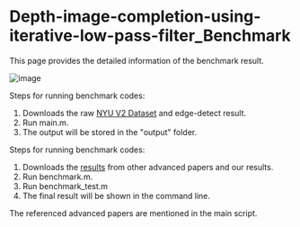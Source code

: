 # Depth-image-completion-using-iterative-low-pass-filter_Benchmark
This page provides the detailed information of the benchmark result.

![image](https://github.com/Whachudoing/Depth-image-completion-using-iterative-low-pass-filter_Benchmark/assets/132032177/7d7ded91-3729-4ee1-a88b-1078b6e0db94)

Steps for running benchmark codes:
  1. Downloads the raw [NYU V2 Dataset](https://drive.google.com/file/d/1x9RrRvOtnaue3oMy8rPe2QelwJfMc_yV/view?usp=drive_link) and edge-detect result.
  2. Run main.m.
  4. The output will be stored in the "output" folder.


Steps for running benchmark codes:
  1. Downloads the [results](https://www.dropbox.com/scl/fi/6iat65voemzdta4obyin7/Dataset.7z?rlkey=72wbdsin71q4ar8f07y5en4v8&dl=0) from other advanced papers and our results.  
  2. Run benchmark.m.
  3. Run benchmark_test.m
  4. The final result will be shown in the command line.

The referenced advanced papers are mentioned in the main script.
